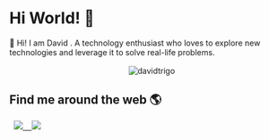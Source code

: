 # Hi World! 👋

💬 Hi! I am David . A technology enthusiast who loves to explore new technologies and leverage it to solve real-life problems.

<div align="center">&nbsp;<img src="https://github-readme-stats.vercel.app/api?username=davidtrigo&amp;show_icons=true" alt="davidtrigo" align="center" /></div>

## Find me around the web 🌎
<p>&nbsp; <a href="https://twitter.com/davidtrigo"> <img src="https://img.shields.io/badge/@davidtrigocom-30302f?style=flat&amp;logo=twitter" /></a><a href="https://www.linkedin.com/in/davidtrigo/">&nbsp; &nbsp;&nbsp;<img src="https://img.shields.io/badge/davidtrigocom-30302f?style=flat&amp;logo=linkedin" /> </a></p>


<!-- **davidtrigo/davidtrigo** is a ✨ _special_ ✨ repository because its `README.md` (this file) appears on your GitHub profile.

Here are some ideas to get you started:

- 🔭 I’m currently working on ...
- 🌱 I’m currently learning ...
- 👯 I’m looking to collaborate on ...
- 🤔 I’m looking for help with ...
- 💬 Ask me about ...
- 📫 How to reach me: ...
- 😄 Pronouns: ...
- ⚡ Fun fact: ...
-->
